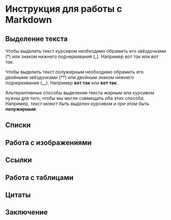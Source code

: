# Инструкция для работы с Markdown 

## Выделение текста

Чтобы выделить текст курсивом необходимо обрамить его звёздочками (*) или знаком нижнего подчеркивания (_). Например  *вот так* или _вот так_. 

Чтобы выделить текст полужирным необходимо обрамить его двойными звёздочками (**) или двойным знаком нижнего подчеркивания (__). Например  **вот так** или __вот так__.

Альтерантивные способы выделения текста жирным или курсивом нужны для того, чтобы мы могли совмещать оба этих способа. Например, _текст может быть выделен курсивом и при этом быть **полужирным**_.

## Списки

## Работа с изображениями

## Ссылки

## Работа с таблицами

## Цитаты

## Заключение
